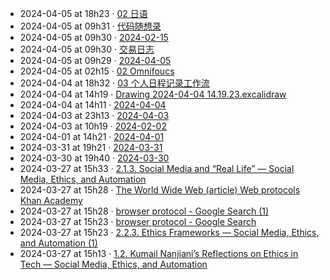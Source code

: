 - 2024-04-05 at 18h23 · [02 日语](02%20日语)
- 2024-04-05 at 09h31 · [代码随想录](代码随想录)
- 2024-04-05 at 09h30 · [2024-02-15](2024-02-15)
- 2024-04-05 at 09h30 · [交易日志](交易日志)
- 2024-04-05 at 09h29 · [2024-04-05](2024-04-05)
- 2024-04-05 at 02h15 · [02 Omnifoucs](02%20Omnifoucs)
- 2024-04-04 at 18h32 · [03 个人日程记录工作流](03%20个人日程记录工作流)
- 2024-04-04 at 14h19 · [Drawing 2024-04-04 14.19.23.excalidraw](Drawing%202024-04-04%2014.19.23.excalidraw)
- 2024-04-04 at 14h11 · [2024-04-04](2024-04-04)
- 2024-04-03 at 23h13 · [2024-04-03](2024-04-03)
- 2024-04-03 at 10h19 · [2024-02-02](2024-02-02)
- 2024-04-01 at 14h21 · [2024-04-01](2024-04-01)
- 2024-03-31 at 19h21 · [2024-03-31](2024-03-31)
- 2024-03-30 at 19h40 · [2024-03-30](2024-03-30)
- 2024-03-27 at 15h33 · [2.1.3. Social Media and “Real Life” — Social Media, Ethics, and Automation](2.1.3.%20Social%20Media%20and%20“Real%20Life”%20—%20Social%20Media,%20Ethics,%20and%20Automation)
- 2024-03-27 at 15h28 · [The World Wide Web (article)  Web protocols  Khan Academy](The%20World%20Wide%20Web%20(article)%20%20Web%20protocols%20%20Khan%20Academy)
- 2024-03-27 at 15h28 · [browser protocol - Google Search (1)](browser%20protocol%20-%20Google%20Search%20(1))
- 2024-03-27 at 15h23 · [browser protocol - Google Search](browser%20protocol%20-%20Google%20Search)
- 2024-03-27 at 15h23 · [2.2.3. Ethics Frameworks — Social Media, Ethics, and Automation (1)](2.2.3.%20Ethics%20Frameworks%20—%20Social%20Media,%20Ethics,%20and%20Automation%20(1))
- 2024-03-27 at 15h13 · [1.2. Kumail Nanjiani’s Reflections on Ethics in Tech — Social Media, Ethics, and Automation](1.2.%20Kumail%20Nanjiani’s%20Reflections%20on%20Ethics%20in%20Tech%20—%20Social%20Media,%20Ethics,%20and%20Automation)
